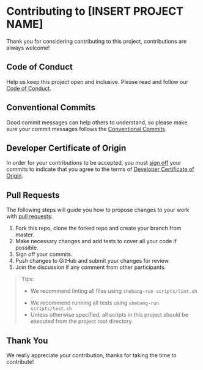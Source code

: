 # Contributing to [INSERT PROJECT NAME]

Thank you for considering contributing to this project, contributions are always
welcome!

## Code of Conduct

Help us keep this project open and inclusive. Please read and follow our
[Code of Conduct](CODE_OF_CONDUCT.md).

## Conventional Commits

Good commit messages can help others to understand, so please make sure your
commit messages follows the
[Conventional Commits](https://www.conventionalcommits.org/en/v1.0.0/).

## Developer Certificate of Origin

In order for your contributions to be accepted, you must
[sign off](https://git-scm.com/docs/git-commit#Documentation/git-commit.txt---signoff)
your commits to indicate that you agree to the terms of
[Developer Certificate of Origin](https://developercertificate.org).

## Pull Requests

The following steps will guide you how to propose changes to your work with
[pull requests](https://help.github.com/en/github/collaborating-with-issues-and-pull-requests/about-pull-requests):

1. Fork this repo, clone the forked repo and create your branch from master.
2. Make necessary changes and add tests to cover all your code if possible.
3. Sign off your commits.
4. Push changes to GitHub and submit your changes for review.
5. Join the discussion if any comment from other participants.

> Tips:
>
> - We recommend linting all files using `shebang-run scripts/lint.sh .`
> - We recommend running all tests using `shebang-run scripts/test.sh`
> - Unless otherwise specified, all scripts in this project should be executed
>   from the project root directory.

## Thank You

We really appreciate your contribution, thanks for taking the time to
contribute!
